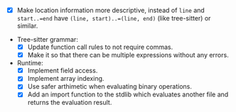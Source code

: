 - [x] Make location information more descriptive, instead of `line` and `start..=end` have `(line, start)..=(line, end)` (like tree-sitter) or similar.

- Tree-sitter grammar:
    - [x] Update function call rules to not require commas.
    - [x] Make it so that there can be multiple expressions without any errors.

- Runtime:
    - [x] Implement field access.
    - [x] Implement array indexing.
    - [x] Use safer arthimetic when evaluating binary operations.
    - [x] Add an import function to the stdlib which evaluates another file and returns the evaluation result.
